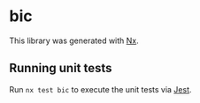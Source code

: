 # bic

This library was generated with [Nx](https://nx.dev).

## Running unit tests

Run `nx test bic` to execute the unit tests via [Jest](https://jestjs.io).
